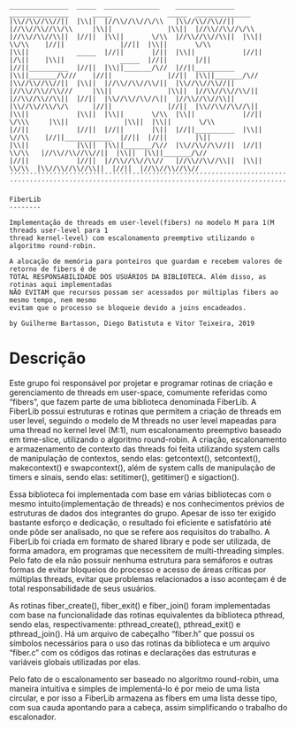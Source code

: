 
                                       
    _______________  _____  ______________    _______________  _______________      _____              _____  ______________
    |\\//\\//\\//||  |\\||  |//\\//\\//\/\\   |\\//\\//\\//||  |//\\//\\//\\/\\     |\\||              |\\||  |//\\//\\//\/\\     
    |//\\//\\//\\||  |//||  |\\||       \/\\  |//\\//\\//\\||  |\\||       \\/\\    |//||              |//||  |\\||       \/\\
    |\\||            _____  |//||       |/||  |\\||            |//||       |/\||    |\\||              _____  |//||       |/||
    |//||__________  |//||  |\\||_______/\//  |//||__________  |\\||_______/\///    |//||              |//||  |\\||_______/\//
    |\\//\\//\\//||  |\\||  |//\\//\\//\\/||  |\\//\\//\\//||  |//\\//\\//\\///     |\\||              |\\||  |//\\//\\//\\/||
    |//\\//\\//\\||  |//||  |\\//\\//\\//\||  |//\\//\\//\\||  |\\//\\//\\/\/\      |//||              |//||  |\\//\\//\\//\||
    |\\||            |\\||  |\\||       \/\\  |\\||            |//||      \/\\\     |\\||              |\\||  |\\||       \/\\
    |//||            |//||  |//||       |\||  |//||__________  |\\||       \//\\    |//||____________  |//||  |//||       |\||
    |\\||            |\\||  |\\||_______/\//  |\\//\\//\\//||  |//||        \\/\\   |//\\//\\//\\//||  |\\||  |\\||_______/\//          
    |//||            |//||  |//\\//\\//\\//   |//\\//\\//\\||  |\\||         \\/\\  |\\//\\//\\//\\||  |//||  |//\\//\\//\\//
    ´´´´´´´´´´´´´´´´´´´´´´´´´´´´´´´´´´´´´´´´´´´´´´´´´´´´´´´´´´´´´´´´´´´´´´´´´´´´´´´´´´´´´´´´´´´´´´´´´´´´´´´´´´´´´´´´´´´´´´´´´      
    ´´´´´´´´´´´´´´´´´´´´´´´´´´´´´´´´´´´´´´´´´´´´´´´´´´´´´´´´´´´´´´´´´´´´´´´´´´´´´´´´´´´´´´´´´´´´´´´´´´´´´´´´´´´´´´´´´´´´´´´´´                                                                  

    FiberLib
    --------

    Implementação de threads em user-level(fibers) no modelo M para 1(M threads user-level para 1 
    thread kernel-level) com escalonamento preemptivo utilizando o algoritmo round-robin.

    A alocação de memória para ponteiros que guardam e recebem valores de retorno de fibers é de 
    TOTAL RESPONSABILIDADE DOS USUÁRIOS DA BIBLIOTECA. Além disso, as rotinas aqui implementadas
    NÃO EVITAM que recursos possam ser acessados por múltiplas fibers ao mesmo tempo, nem mesmo 
    evitam que o processo se bloqueie devido a joins encadeados.

    by Guilherme Bartasson, Diego Batistuta e Vitor Teixeira, 2019


<h1>Descrição</h1>
  
<p>Este grupo foi responsável por projetar e programar rotinas de criação e gerenciamento de threads em user-space, comumente referidas como “fibers”, que fazem parte de uma biblioteca denominada FiberLib. A FiberLib possui estruturas e rotinas que permitem a criação de threads em user level, seguindo o modelo de M threads no user level mapeadas para uma thread no kernel level (M:1), num escalonamento preemptivo baseado em time-slice, utilizando o algoritmo round-robin. A criação, escalonamento e armazenamento de contexto das threads foi feita utilizando system calls de manipulação de contextos, sendo elas: getcontext(), setcontext(), makecontext() e swapcontext(), além de system calls de manipulação de timers e sinais, sendo elas: setitimer(), getitimer() e sigaction().</p>
<p>Essa biblioteca foi implementada com base em várias bibliotecas com o mesmo intuito(implementação de threads) e nos conhecimentos prévios de estruturas de dados dos integrantes do grupo. Apesar de isso ter exigido bastante esforço e dedicação, o resultado foi eficiente e satisfatório até onde pôde ser analisado, no que se refere aos requisitos do trabalho. A FiberLib foi criada em formato de shared library e pode ser utilizada, de forma amadora, em programas que necessitem de multi-threading simples. Pelo fato de ela não possuir nenhuma estrutura para semáforos e outras formas de evitar bloqueios do processo e acesso de áreas críticas por múltiplas threads, evitar que problemas relacionados a isso aconteçam é de total responsabilidade de seus usuários.</p>   
<p>As rotinas fiber_create(), fiber_exit() e fiber_join()  foram implementadas com base na funcionalidade das rotinas equivalentes da biblioteca pthread, sendo elas, respectivamente: pthread_create(), pthread_exit() e pthread_join(). Há um  arquivo de cabeçalho “fiber.h” que possui os símbolos necessários para o uso das rotinas da biblioteca e um arquivo “fiber.c” com os códigos das rotinas e declarações das estruturas e variáveis globais utilizadas por elas.</p>
<p>Pelo fato de o escalonamento ser baseado no algoritmo round-robin, uma maneira intuitiva e simples de implementá-lo é por meio de uma lista circular, e por isso a FiberLib armazena as fibers em uma lista desse tipo, com sua cauda apontando para a cabeça, assim simplificando o trabalho do escalonador.</p>
